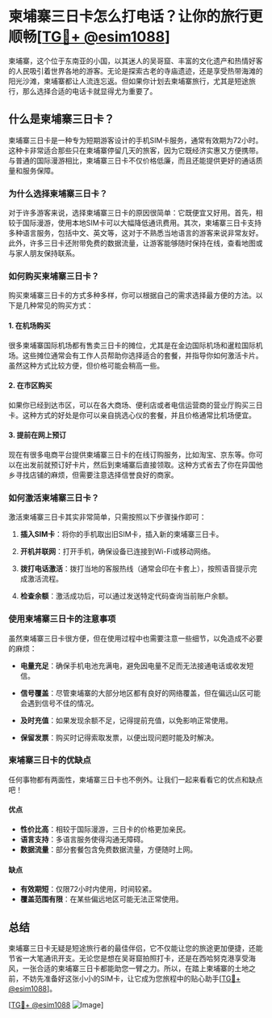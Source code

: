 # 柬埔寨三日卡怎么打电话？让你的旅行更顺畅[[TG💪+ @esim1088](https://t.me/s/esim1088)]

柬埔寨，这个位于东南亚的小国，以其迷人的吴哥窟、丰富的文化遗产和热情好客的人民吸引着世界各地的游客。无论是探索古老的寺庙遗迹，还是享受热带海滩的阳光沙滩，柬埔寨都让人流连忘返。但如果你计划去柬埔寨旅行，尤其是短途旅行，那么选择合适的电话卡就显得尤为重要了。

## 什么是柬埔寨三日卡？

柬埔寨三日卡是一种专为短期游客设计的手机SIM卡服务，通常有效期为72小时。这种卡非常适合那些只在柬埔寨停留几天的旅客，因为它既经济实惠又方便携带。与普通的国际漫游相比，柬埔寨三日卡不仅价格低廉，而且还能提供更好的通话质量和服务保障。

### 为什么选择柬埔寨三日卡？

对于许多游客来说，选择柬埔寨三日卡的原因很简单：它既便宜又好用。首先，相较于国际漫游，使用本地SIM卡可以大幅降低通讯费用。其次，柬埔寨三日卡支持多种语言服务，包括中文、英文等，这对于不熟悉当地语言的游客来说非常友好。此外，许多三日卡还附带免费的数据流量，让游客能够随时保持在线，查看地图或与家人朋友保持联系。

### 如何购买柬埔寨三日卡？

购买柬埔寨三日卡的方式多种多样，你可以根据自己的需求选择最方便的方法。以下是几种常见的购买方式：

#### 1. 在机场购买

很多柬埔寨国际机场都有售卖三日卡的摊位，尤其是在金边国际机场和暹粒国际机场。这些摊位通常会有工作人员帮助你选择适合的套餐，并指导你如何激活卡片。虽然这种方式比较方便，但价格可能会稍高一些。

#### 2. 在市区购买

如果你已经到达市区，可以在各大商场、便利店或者电信运营商的营业厅购买三日卡。这种方式的好处是你可以亲自挑选心仪的套餐，并且价格通常比机场便宜。

#### 3. 提前在网上预订

现在有很多电商平台提供柬埔寨三日卡的在线订购服务，比如淘宝、京东等。你可以在出发前就预订好卡片，然后到柬埔寨后直接领取。这种方式省去了你在异国他乡寻找店铺的麻烦，但需要注意选择信誉良好的商家。

### 如何激活柬埔寨三日卡？

激活柬埔寨三日卡其实非常简单，只需按照以下步骤操作即可：

1. **插入SIM卡**：将你的手机取出旧SIM卡，插入新的柬埔寨三日卡。
   
2. **开机并联网**：打开手机，确保设备已连接到Wi-Fi或移动网络。

3. **拨打电话激活**：拨打当地的客服热线（通常会印在卡套上），按照语音提示完成激活流程。

4. **检查余额**：激活成功后，可以通过发送特定代码查询当前账户余额。

### 使用柬埔寨三日卡的注意事项

虽然柬埔寨三日卡很方便，但在使用过程中也需要注意一些细节，以免造成不必要的麻烦：

- **电量充足**：确保手机电池充满电，避免因电量不足而无法接通电话或收发短信。
  
- **信号覆盖**：尽管柬埔寨的大部分地区都有良好的网络覆盖，但在偏远山区可能会遇到信号不佳的情况。

- **及时充值**：如果发现余额不足，记得提前充值，以免影响正常使用。

- **保留发票**：购买时记得索取发票，以便出现问题时能及时解决。

### 柬埔寨三日卡的优缺点

任何事物都有两面性，柬埔寨三日卡也不例外。让我们一起来看看它的优点和缺点吧！

#### 优点

- **性价比高**：相较于国际漫游，三日卡的价格更加亲民。
- **语言支持**：多语言服务使得沟通无障碍。
- **数据流量**：部分套餐包含免费数据流量，方便随时上网。

#### 缺点

- **有效期短**：仅限72小时内使用，时间较紧。
- **覆盖范围有限**：在某些偏远地区可能无法正常使用。

## 总结

柬埔寨三日卡无疑是短途旅行者的最佳伴侣，它不仅能让您的旅途更加便捷，还能节省一大笔通讯开支。无论您是想在吴哥窟拍照打卡，还是在西哈努克港享受海风，一张合适的柬埔寨三日卡都能助您一臂之力。所以，在踏上柬埔寨的土地之前，不妨先准备好这张小小的SIM卡，让它成为您旅程中的贴心助手[[TG💪+ @esim1088](https://t.me/s/esim1088)]。

[[TG💪+ @esim1088](https://t.me/s/esim1088) ![Image](https://i.postimg.cc/4NQfJmqS/Snipaste-2025-05-13-00-14-12.png)]